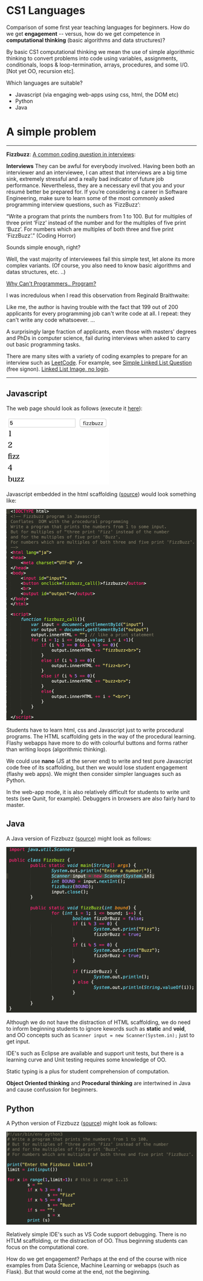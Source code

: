 # CS1 Languages
Comparison of some first year teaching languages for beginners. How do we get **engagement** -- versus, how do we get competence in **computational thinking** (basic algorithms and data structures)?

By basic CS1 computational thinking we mean the use of simple algorithmic thinking to convert problems into code using variables, assignments, conditionals, loops & loop-termination, arrays, procedures, and some I/O. [Not yet OO, recursion etc]. 

Which languages are suitable?

* Javascript (via engaging web-apps using css, html, the DOM etc)
* Python 
* Java

#  A simple problem
---
**Fizzbuzz**: [A common coding question in interviews](https://medium.freecodecamp.org/a-software-engineering-survival-guide-fe3eafb47166):

**Interviews** They can be awful for everybody involved. Having been both an interviewer and an interviewee, I can attest that interviews are a big time sink, extremely stressful and a really bad indicator of future job performance. Nevertheless, they are a necessary evil that you and your résumé better be prepared for. If you’re considering a career in Software Engineering, make sure to learn some of the most commonly asked programming interview questions, such as ‘FizzBuzz’:

“Write a program that prints the numbers from 1 to 100. But for multiples of three print ‘Fizz’ instead of the number and for the multiples of five print ‘Buzz’. For numbers which are multiples of both three and five print ‘FizzBuzz’.”
(Coding Horror)

Sounds simple enough, right?

Well, the vast majority of interviewees fail this simple test, let alone its more complex variants. (Of course, you also need to know basic algorithms and datas structures, etc. ..)

[Why Can't Programmers.. Program?](https://blog.codinghorror.com/why-cant-programmers-program/)

I was incredulous when I read this observation from Reginald Braithwaite:

Like me, the author is having trouble with the fact that 199 out of 200 applicants for every programming job can't write code at all. I repeat: they can't write any code whatsoever. ...

A surprisingly large fraction of applicants, even those with masters' degrees and PhDs in computer science, fail during interviews when asked to carry out basic programming tasks. 

There are many sites with a variety of coding examples to prepare for an interview such as [LeetCode](https://leetcode.com). For example, see
[Simple Linked List Question](https://leetcode.com/accounts/login/?next=/explore/interview/card/top-interview-questions-easy/93/linked-list/603/) (free signon). [Linked List Image, no login](Java/linked.png).

---

## Javascript

The web page should look as follows (execute it [here](https://www.eecs.yorku.ca/~eiffel/langs/fizzbuzz.html)):

![png](javascript/fizzbuzz.png)

Javascript embedded in the html scaffolding ([source](javascript/fizzbuzz.html)) would look something like:

![png](javascript/html.png)

Students have to learn html, css and Javascript just to write procedural programs. The HTML scaffolding gets in the way of the procedural learning. Flashy webapps have more to do with colourful buttons and forms rather than writing loops (algorithmic thinking). 

We could use **nano** (JS at the server end) to write and test pure Javascript code free of its scaffolding, but then we would lose student engagement (flashy web apps). We might then consider simpler languages such as Python. 

In the web-app mode, it is also relatively difficult for students to write unit tests (see Qunit, for example). Debuggers in browsers are also fairly hard to master.

## Java

A Java version of Fizzbuzz ([source](Java/Fizzbuzz.java))  might look as follows:

![png](Java/java.png)

Although we do not have the distraction of HTML scaffolding, we do need to inform beginning students to ignore kewords such as **static** and **void**, and OO concepts such as `Scanner input = new Scanner(System.in);` just to get input.

IDE's such as Eclipse are available and support unit tests, but there is a learning curve and Unit testing requires some knowledge of OO. 

Static typing is a plus for student comprehension of computation.

**Object Oriented thinking** and **Procedural thinking** are intertwined in Java and cause confussion for beginners.

## Python

A Python version of Fizzbuzz ([source](Python/fizzbuzz.py))  might look as follows:

![png](Python/python.png)

Relatively simple IDE's such as VS Code support debugging. There is no HTLM scaffolding, or the distraction of OO. Thus beginning students can focus on the computational core.

How do we get engagement? Perhaps at the end of the course with nice examples from Data Science, Machine Learning or webapps (such as Flask). But that would come at the end, not the beginning. 






